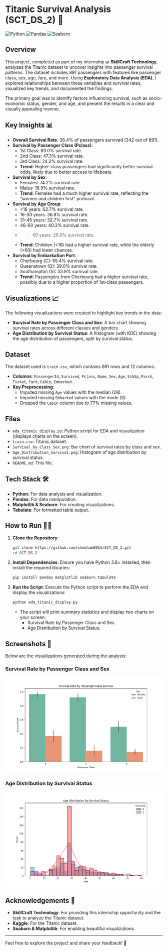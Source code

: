# Titanic Survival Analysis (SCT_DS_2) 🚢

![Python](https://img.shields.io/badge/Python-3.8%2B-blue)
![Pandas](https://img.shields.io/badge/Pandas-2.0%2B-orange)
![Seaborn](https://img.shields.io/badge/Seaborn-0.12%2B-green)

## Overview
This project, completed as part of my internship at **SkillCraft Technology**, analyzes the Titanic dataset to uncover insights into passenger survival patterns. The dataset includes 891 passengers with features like passenger class, sex, age, fare, and more. Using **Exploratory Data Analysis (EDA)**, I explored relationships between these variables and survival rates, visualized key trends, and documented the findings.

The primary goal was to identify factors influencing survival, such as socio-economic status, gender, and age, and present the results in a clear and visually appealing manner.

## Key Insights 📊
- **Overall Survival Rate**: 38.4% of passengers survived (342 out of 891).
- **Survival by Passenger Class (Pclass)**:
  - 1st Class: 63.0% survival rate.
  - 2nd Class: 47.3% survival rate.
  - 3rd Class: 24.2% survival rate.
  - **Trend**: Higher-class passengers had significantly better survival odds, likely due to better access to lifeboats.
- **Survival by Sex**:
  - Females: 74.2% survival rate.
  - Males: 18.9% survival rate.
  - **Trend**: Females had a much higher survival rate, reflecting the "women and children first" protocol.
- **Survival by Age Group**:
  - <16 years: 62.7% survival rate.
  - 16-30 years: 36.8% survival rate.
  - 31-45 years: 32.7% survival rate.
  - 46-60 years: 40.3% survival rate.
  - >60 years: 26.9% survival rate.
  - **Trend**: Children (<16) had a higher survival rate, while the elderly (>60) had lower chances.
- **Survival by Embarkation Port**:
  - Cherbourg (C): 55.4% survival rate.
  - Queenstown (Q): 39.0% survival rate.
  - Southampton (S): 33.9% survival rate.
  - **Trend**: Passengers from Cherbourg had a higher survival rate, possibly due to a higher proportion of 1st-class passengers.

## Visualizations 📈
The following visualizations were created to highlight key trends in the data:

- **Survival Rate by Passenger Class and Sex**: A bar chart showing survival rates across different classes and genders.
- **Age Distribution by Survival Status**: A histogram (with KDE) showing the age distribution of passengers, split by survival status.

## Dataset
The dataset used is `train.csv`, which contains 891 rows and 12 columns:
- **Columns**: `PassengerId`, `Survived`, `Pclass`, `Name`, `Sex`, `Age`, `SibSp`, `Parch`, `Ticket`, `Fare`, `Cabin`, `Embarked`.
- **Key Preprocessing**:
  - Imputed missing `Age` values with the median (28).
  - Imputed missing `Embarked` values with the mode (S).
  - Dropped the `Cabin` column due to 77% missing values.

## Files
- `eda_titanic_display.py`: Python script for EDA and visualization (displays charts on the screen).
- `train.csv`: Titanic dataset.
- `Survival_by_Class_Sex.png`: Bar chart of survival rates by class and sex.
- `Age_Distribution_Survival.png`: Histogram of age distribution by survival status.
- `README.md`: This file.

## Tech Stack 🛠️
- **Python**: For data analysis and visualization.
- **Pandas**: For data manipulation.
- **Matplotlib & Seaborn**: For creating visualizations.
- **Tabulate**: For formatted table output.

## How to Run 🏃‍♂️
1. **Clone the Repository**:
   ```bash
   git clone https://github.com/shubham0915/SCT_DS_2.git
   cd SCT_DS_2
   ```
2. **Install Dependencies**:
   Ensure you have Python 3.8+ installed, then install the required libraries:
   ```bash
   pip install pandas matplotlib seaborn tabulate
   ```
3. **Run the Script**:
   Execute the Python script to perform the EDA and display the visualizations:
   ```bash
   python eda_titanic_display.py
   ```
   - The script will print summary statistics and display two charts on your screen:
     - Survival Rate by Passenger Class and Sex.
     - Age Distribution by Survival Status.

## Screenshots 📸
Below are the visualizations generated during the analysis:

### Survival Rate by Passenger Class and Sex
![Survival by Class and Sex](Survival_by_Class_Sex.png)

### Age Distribution by Survival Status
![Age Distribution](Age_Distribution_Survival.png)

## Acknowledgements 🙏
- **SkillCraft Technology**: For providing this internship opportunity and the task to analyze the Titanic dataset.
- **Kaggle**: For the Titanic dataset.
- **Seaborn & Matplotlib**: For enabling beautiful visualizations.

---

Feel free to explore the project and share your feedback! 🚢
